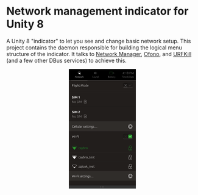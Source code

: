 # Network management indicator for Unity 8

A Unity 8 "indicator" to let you see and change basic network setup. This project contains the daemon responsible for building the logical menu structure of the indicator. It talks to [Network Manager](https://wiki.gnome.org/Projects/NetworkManager), [Ofono](https://01.org/ofono), and [URFKill](https://www.freedesktop.org/wiki/Software/urfkill/) (and a few other DBus services) to achieve this.

<p align="center"><img src="data/indicator-network.png" alt="Indicator network" style="width: 35%;"></p>
